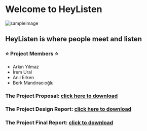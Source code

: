 # Welcome to HeyListen

![sampleimage](https://mikestrauss.net/wp-content/uploads/2017/07/The-Fight-Against-Listening-Music.jpg)

## HeyListen is where people meet and listen

### :star: Project Members :star:
- Arkın Yılmaz
- İrem Ural
- Anıl Erken
- Berk Mandıracıoğlu


### The Project Proposal: [click here to download](https://github.com/BerkMandiracioglu/HeyListen/raw/master/Documents/CS353_projectProposal_group16.pdf)
### The Project Design Report: [click here to download](https://github.com/BerkMandiracioglu/HeyListen/raw/master/Documents/cs353_DesignDocument_group16.pdf)
### The Project Final Report: [click to download](https://github.com/BerkMandiracioglu/HeyListen/raw/master/Documents/Final%20Report_Group16.pdf) 
